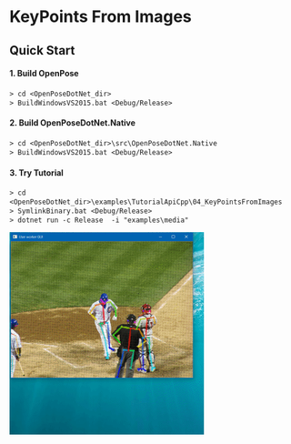 # KeyPoints From Images

## Quick Start

#### 1. Build OpenPose

````dos
> cd <OpenPoseDotNet_dir>
> BuildWindowsVS2015.bat <Debug/Release>
````

#### 2. Build OpenPoseDotNet.Native

````dos
> cd <OpenPoseDotNet_dir>\src\OpenPoseDotNet.Native
> BuildWindowsVS2015.bat <Debug/Release>
````

#### 3. Try Tutorial

````dos
> cd <OpenPoseDotNet_dir>\examples\TutorialApiCpp\04_KeyPointsFromImages
> SymlinkBinary.bat <Debug/Release>
> dotnet run -c Release  -i "examples\media"
````

<img src="images/example_turorial_4.gif"/>
